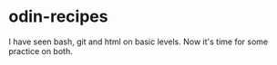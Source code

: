 # odin-recipes
I have seen bash, git and html on basic levels.
Now it's time for some practice on both.
